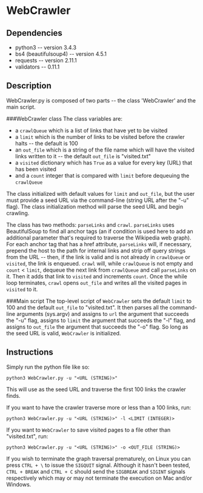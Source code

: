 WebCrawler
================

Dependencies
----------------
* python3 -- version 3.4.3
* bs4 (beautifulsoup4) -- version 4.5.1
* requests -- version 2.11.1
* validators -- 0.11.1

Description
----------------
WebCrawler.py is composed of two parts -- the class 'WebCrawler' and the main
script.

###WebCrawler class
The class variables are:
* a `crawlQueue` which is a list of links that have yet to be visited
* a `limit` which is the number of links to be visited before the crawler halts
  -- the default is 100
* an `out_file` which is a string of the file name which will have the visited
  links written to it -- the default `out_file` is "visited.txt"
* a `visited` dictionary which has `True` as a value for every key (URL) that
  has been visited
* and a `count` integer that is compared with `limit` before dequeuing the
  `crawlQueue`

The class initialized with default values for `limit` and `out_file`, but the
user must provide a seed URL via the command-line (string URL after the "-u"
flag). The class initialization method will parse the seed URL and begin
crawling.

The class has two methods: `parseLinks` and `crawl`. `parseLinks` uses
BeautifulSoup to find all anchor tags (an if condition is used here to add an
additional parameter that's required to traverse the Wikipedia web graph). For
each anchor tag that has a href attribute, `parseLinks` will, if necessary,
prepend the host to the path for internal links and strip off query strings
from the URL -- then, if the link is valid and is not already in `crawlQueue`
or `visited`, the link is enqueued. `crawl` will, while `crawlQueue` is
not empty and `count` < `limit`, dequeue the next link from `crawlQueue` and
call `parseLinks` on it. Then it adds that link to `visited` and increments
`count`. Once the while loop terminates, `crawl` opens `out_file` and writes
all the visited pages in `visited` to it.

###Main script
The top-level script of `WebCrawler` sets the default `limit` to 100 and the
default `out_file` to "visited.txt". It then parses all the command-line
arguments (sys.argv) and assigns to `url` the argument that succeeds the "-u"
flag, assigns to `limit` the argument that succeeds the "-l" flag, and assigns
to `out_file` the argument that succeeds the "-o" flag. So long as the seed URL
is valid, `WebCrawler` is initialized.

Instructions
----------------
Simply run the python file like so:

`python3 WebCrawler.py -u "<URL (STRING)>"`

This will use <VALID URL> as the seed URL and traverse the first 100 links the
crawler finds.

If you want to have the crawler traverse more or less than a 100 links, run:

`python3 WebCrawler.py -u "<URL (STRING)>" -l <LIMIT (INTEGER)>`

If you want to `WebCrawler` to save visited pages to a file other than
"visited.txt", run:

`python3 WebCrawler.py -u "<URL (STRING)>" -o <OUT_FILE (STRING)>`

If you wish to terminate the graph traversal prematurely, on Linux you can
press `CTRL + \` to issue the `SIGQUIT` signal. Although it hasn't been tested,
`CTRL + BREAK` and `CTRL + C` should send the `SIGBREAK` and `SIGINT` signals
respectively which may or may not terminate the execution on Mac and/or
Windows.
